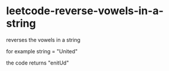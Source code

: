 # leetcode-reverse-vowels-in-a-string
reverses the vowels in a string

for example
string = "United"
 
 the code returns 
 "enitUd"
